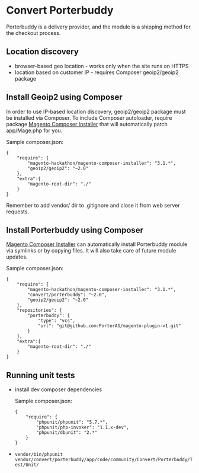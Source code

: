 Convert Porterbuddy
===================

Porterbuddy is a delivery provider, and the module is a shipping method for the checkout process.

## Location discovery

- browser-based geo location - works only when the site runs on HTTPS
- location based on customer IP - requires Composer geoip2/geoip2 package

## Install Geoip2 using Composer

In order to use IP-based location discovery, geoip2/geoip2 package must be installed via Composer.
To include Composer autoloader, require package
[Magento Composer Installer](https://github.com/Cotya/magento-composer-installer) that will automatically
patch app/Mage.php for you.

Sample composer.json:

```
{
    "require": {
        "magento-hackathon/magento-composer-installer": "3.1.*",
        "geoip2/geoip2": "~2.0"
    },
    "extra":{
        "magento-root-dir": "./"
    }
}
```

Remember to add vendor/ dir to .gitignore and close it from web server requests.

## Install Porterbuddy using Composer

[Magento Composer Installer](https://github.com/Cotya/magento-composer-installer) can automatically
install Porterbuddy module via symlinks or by copying files. It will also take care of future
module updates.

Sample composer.json:

```
{
    "require": {
        "magento-hackathon/magento-composer-installer": "3.1.*",
        "convert/porterbuddy": "~2.0",
        "geoip2/geoip2": "~2.0"
    },
    "repositories": {
        "porterbuddy": {
            "type": "vcs",
            "url": "git@github.com:PorterAS/magento-plugin-v1.git"
        }
    },
    "extra":{
        "magento-root-dir": "./"
    }
}
```
## Running unit tests

- install dev composer dependencies

    Sample composer.json:
    ```
    {
        "require": {
            "phpunit/phpunit": "5.7.*",
            "phpunit/php-invoker": "1.1.x-dev",
            "phpunit/dbunit": "2.*"
        }
    }
    ```

- `vendor/bin/phpunit vendor/convert/porterbuddy/app/code/community/Convert/Porterbuddy/Test/Unit/`
